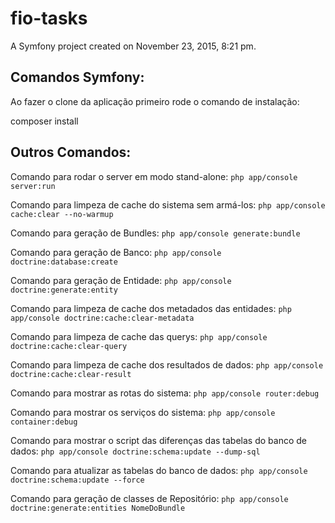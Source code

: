 fio-tasks
=========

A Symfony project created on November 23, 2015, 8:21 pm.

Comandos Symfony:
-----------------

Ao fazer o clone da aplicação primeiro rode o comando de instalação:

composer install


Outros Comandos:
----------------
Comando para rodar o server em modo stand-alone:
    `php app/console server:run`

Comando para limpeza de cache do sistema sem armá-los:
    `php app/console cache:clear --no-warmup`

Comando para geração de Bundles:
    `php app/console generate:bundle`

Comando para geração de Banco:
    `php app/console doctrine:database:create`

Comando para geração de Entidade:
    `php app/console doctrine:generate:entity`

Comando para limpeza de cache dos metadados das entidades:
    `php app/console doctrine:cache:clear-metadata`

Comando para limpeza de cache das querys:
    `php app/console doctrine:cache:clear-query`

Comando para limpeza de cache dos resultados de dados:
    `php app/console doctrine:cache:clear-result`

Comando para mostrar as rotas do sistema:
    `php app/console router:debug`

Comando para mostrar os serviços do sistema:
    `php app/console container:debug`

Comando para mostrar o script das diferenças das tabelas do banco de dados:
    `php app/console doctrine:schema:update --dump-sql`

Comando para atualizar as tabelas do banco de dados:
    `php app/console doctrine:schema:update --force`

Comando para geração de classes de Repositório:
    `php app/console doctrine:generate:entities NomeDoBundle`

